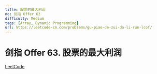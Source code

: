```yaml
---
title: 股票的最大利润
no: 剑指 Offer 63
difficulty: Medium
tags: [Array, Dynamic Programming]
url: https://leetcode-cn.com/problems/gu-piao-de-zui-da-li-run-lcof/
---
```


# 剑指 Offer 63. 股票的最大利润

[LeetCode](https://leetcode-cn.com/problems/gu-piao-de-zui-da-li-run-lcof/)

